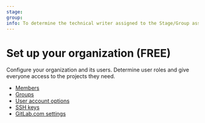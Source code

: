 ```yaml
---
stage: 
group: 
info: To determine the technical writer assigned to the Stage/Group associated with this page, see https://about.gitlab.com/handbook/engineering/ux/technical-writing/#assignments
---
```


# Set up your organization **(FREE)**

Configure your organization and its users. Determine user roles
and give everyone access to the projects they need.

- [Members](../user/project/members/index.md)
- [Groups](../user/group/index.md)
- [User account options](../user/profile/index.md)
- [SSH keys](../ssh/README.md)
- [GitLab.com settings](../user/gitlab_com/index.md)

